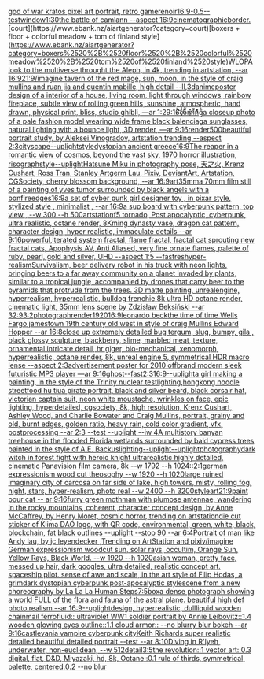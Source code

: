 [god of war kratos pixel art portrait, retro game](https://www.ebank.nz/aiartgenerator?category=god%2520of%2520war%2520kratos%2520pixel%2520art%2520portrait%2C%2520retro%2520game)[renoir](https://www.ebank.nz/aiartgenerator?category=renoir)[16:9](https://www.ebank.nz/aiartgenerator?category=16%3A9)[-0.5](https://www.ebank.nz/aiartgenerator?category=-0.5)[--test](https://www.ebank.nz/aiartgenerator?category=--test)[window](https://www.ebank.nz/aiartgenerator?category=window)[1:30](https://www.ebank.nz/aiartgenerator?category=1%3A30)[the battle of camlann --aspect 16:9](https://www.ebank.nz/aiartgenerator?category=the%2520battle%2520of%2520camlann%2520--aspect%252016%3A9)[cinematographic](https://www.ebank.nz/aiartgenerator?category=cinematographic)[border.](https://www.ebank.nz/aiartgenerator?category=border.)[court](https://www.ebank.nz/aiartgenerator?category=court)[boxers + floor + colorful meadow + tom of finland style](https://www.ebank.nz/aiartgenerator?category=boxers%2520%2B%2520floor%2520%2B%2520colorful%2520meadow%2520%2B%2520tom%2520of%2520finland%2520style)[WLOP](https://www.ebank.nz/aiartgenerator?category=WLOP)[A look to the multiverse throught the Aleph, in 4k, trending in artstation, --ar 16:9](https://www.ebank.nz/aiartgenerator?category=A%2520look%2520to%2520the%2520multiverse%2520throught%2520the%2520Aleph%2C%2520in%25204k%2C%2520trending%2520in%2520artstation%2C%2520--ar%252016%3A9)[21:9](https://www.ebank.nz/aiartgenerator?category=21%3A9)[/imagine tavern of the red mage, sun, moon, in the style of craig mullins and ruan jia and quentin mabille, high detail --ll](https://www.ebank.nz/aiartgenerator?category=/imagine%2520tavern%2520of%2520the%2520red%2520mage%2C%2520sun%2C%2520moon%2C%2520in%2520the%2520style%2520of%2520craig%2520mullins%2520and%2520ruan%2520jia%2520and%2520quentin%2520mabille%2C%2520high%2520detail%2520--ll)[,3d](https://www.ebank.nz/aiartgenerator?category=%2C3d)[anime](https://www.ebank.nz/aiartgenerator?category=anime)[poster design of a interior of a house, living room, light through windows, rainbow fireplace, subtle view of rolling green hills, sunshine, atmospheric, hand drawn, physical print, bliss, studio ghibli,   —ar 1:2](https://www.ebank.nz/aiartgenerator?category=poster%2520design%2520of%2520a%2520interior%2520of%2520a%2520house%2C%2520living%2520room%2C%2520light%2520through%2520windows%2C%2520rainbow%2520fireplace%2C%2520subtle%2520view%2520of%2520rolling%2520green%2520hills%2C%2520sunshine%2C%2520atmospheric%2C%2520hand%2520drawn%2C%2520physical%2520print%2C%2520bliss%2C%2520studio%2520ghibli%2C%2520%2520%2520%E2%80%94ar%25201%3A2)[9:16](https://www.ebank.nz/aiartgenerator?category=9%3A16)[̸͐͝c̸̉̾o̷̎͋m̷͗̄i̸͒̏n̷͌̊g̴̃̍](https://www.ebank.nz/aiartgenerator?category=%CC%B8%CD%90%CD%9Dc%CC%B8%CC%89%CC%BEo%CC%B7%CC%8E%CD%8Bm%CC%B7%CD%97%CC%84i%CC%B8%CD%92%CC%8Fn%CC%B7%CD%8C%CC%8Ag%CC%B4%CC%83%CC%8D)[a closeup photo of a pale fashion model wearing wide frame black balenciaga sunglasses, natural lighting with a bounce light, 3D render, —ar 9:16](https://www.ebank.nz/aiartgenerator?category=a%2520closeup%2520photo%2520of%2520a%2520pale%2520fashion%2520model%2520wearing%2520wide%2520frame%2520black%2520balenciaga%2520sunglasses%2C%2520natural%2520lighting%2520with%2520a%2520bounce%2520light%2C%25203D%2520render%2C%2520%E2%80%94ar%25209%3A16)[render](https://www.ebank.nz/aiartgenerator?category=render)[500](https://www.ebank.nz/aiartgenerator?category=500)[beautiful portrait study, by Aleksei Vinogradov, artstation trending --aspect 2:3](https://www.ebank.nz/aiartgenerator?category=beautiful%2520portrait%2520study%2C%2520by%2520Aleksei%2520Vinogradov%2C%2520artstation%2520trending%2520--aspect%25202%3A3)[cityscape](https://www.ebank.nz/aiartgenerator?category=cityscape)[--uplight](https://www.ebank.nz/aiartgenerator?category=--uplight)[style](https://www.ebank.nz/aiartgenerator?category=style)[dystopian ancient greece](https://www.ebank.nz/aiartgenerator?category=dystopian%2520ancient%2520greece)[16:9](https://www.ebank.nz/aiartgenerator?category=16%3A9)[The reaper in a romantic view of cosmos, beyond the vast sky, 1970 horror illustration, risograph](https://www.ebank.nz/aiartgenerator?category=The%2520reaper%2520in%2520a%2520romantic%2520view%2520of%2520cosmos%2C%2520beyond%2520the%2520vast%2520sky%2C%25201970%2520horror%2520illustration%2C%2520risograph)[style](https://www.ebank.nz/aiartgenerator?category=style)[--uplight](https://www.ebank.nz/aiartgenerator?category=--uplight)[Hatsune Miku in photography pose, 天之火, Krenz Cushart, Ross Tran, Stanley Artgerm Lau, Pixiv, DeviantArt, Artstation, CGSociety, cherry blossom background, --ar 16:9](https://www.ebank.nz/aiartgenerator?category=Hatsune%2520Miku%2520in%2520photography%2520pose%2C%2520%E5%A4%A9%E4%B9%8B%E7%81%AB%2C%2520Krenz%2520Cushart%2C%2520Ross%2520Tran%2C%2520Stanley%2520Artgerm%2520Lau%2C%2520Pixiv%2C%2520DeviantArt%2C%2520Artstation%2C%2520CGSociety%2C%2520cherry%2520blossom%2520background%2C%2520--ar%252016%3A9)[art](https://www.ebank.nz/aiartgenerator?category=art)[35mm](https://www.ebank.nz/aiartgenerator?category=35mm)[a 70mm film still of a painting of yves tumor surrounded by black angels with a bonfire](https://www.ebank.nz/aiartgenerator?category=a%252070mm%2520film%2520still%2520of%2520a%2520painting%2520of%2520yves%2520tumor%2520surrounded%2520by%2520black%2520angels%2520with%2520a%2520bonfire)[edges](https://www.ebank.nz/aiartgenerator?category=edges)[16:9](https://www.ebank.nz/aiartgenerator?category=16%3A9)[a set of cyber punk  girl designer toy , in pixar style, stylized style , minimalist , --ar 16:9](https://www.ebank.nz/aiartgenerator?category=a%2520set%2520of%2520cyber%2520punk%2520%2520girl%2520designer%2520toy%2520%2C%2520in%2520pixar%2520style%2C%2520stylized%2520style%2520%2C%2520minimalist%2520%2C%2520--ar%252016%3A9)[a sup board with cyberpunk pattern, top view , --w 300 --h 500](https://www.ebank.nz/aiartgenerator?category=a%2520sup%2520board%2520with%2520cyberpunk%2520pattern%2C%2520top%2520view%2520%2C%2520--w%2520300%2520--h%2520500)[artstation](https://www.ebank.nz/aiartgenerator?category=artstation)[f5 tornado, Post apocalyptic, cyberpunk, ultra realistic, octane render, 8K](https://www.ebank.nz/aiartgenerator?category=f5%2520tornado%2C%2520Post%2520apocalyptic%2C%2520cyberpunk%2C%2520ultra%2520realistic%2C%2520octane%2520render%2C%25208K)[ming dynasty vase, dragon cat pattern, character design, hyper realistic, immaculate details --ar 9:16](https://www.ebank.nz/aiartgenerator?category=ming%2520dynasty%2520vase%2C%2520dragon%2520cat%2520pattern%2C%2520character%2520design%2C%2520hyper%2520realistic%2C%2520immaculate%2520details%2520--ar%25209%3A16)[powerful,](https://www.ebank.nz/aiartgenerator?category=powerful%2C)[iterated system fractal, flame fractal, fractal cat sprouting new fractal cats, Apophysis AV, Anti Aliased, very fine ornate flames, palette of ruby, pearl, gold and silver, UHD --aspect 1:5 --fast](https://www.ebank.nz/aiartgenerator?category=iterated%2520system%2520fractal%2C%2520flame%2520fractal%2C%2520fractal%2520cat%2520sprouting%2520new%2520fractal%2520cats%2C%2520Apophysis%2520AV%2C%2520Anti%2520Aliased%2C%2520very%2520fine%2520ornate%2520flames%2C%2520palette%2520of%2520ruby%2C%2520pearl%2C%2520gold%2520and%2520silver%2C%2520UHD%2520--aspect%25201%3A5%2520--fast)[res](https://www.ebank.nz/aiartgenerator?category=res)[hyper-realism](https://www.ebank.nz/aiartgenerator?category=hyper-realism)[Survivalism, beer delivery robot  in his truck with neon lights, bringing beers to a far away community on a planet invaded by plants, similar to a tropical jungle, accompanied by drones that carry beer to the pyramids that protrude from the trees.  3D matte painting, unrealengine, hyperrealism, hyperrealistic, bulldog frenchie  8k ultra HD octane render,  cinematic light, 35mm lens  scene by Zdzisław Beksiński --ar 32:9](https://www.ebank.nz/aiartgenerator?category=Survivalism%2C%2520beer%2520delivery%2520robot%2520%2520in%2520his%2520truck%2520with%2520neon%2520lights%2C%2520bringing%2520beers%2520to%2520a%2520far%2520away%2520community%2520on%2520a%2520planet%2520invaded%2520by%2520plants%2C%2520similar%2520to%2520a%2520tropical%2520jungle%2C%2520accompanied%2520by%2520drones%2520that%2520carry%2520beer%2520to%2520the%2520pyramids%2520that%2520protrude%2520from%2520the%2520trees.%2520%25203D%2520matte%2520painting%2C%2520unrealengine%2C%2520hyperrealism%2C%2520hyperrealistic%2C%2520bulldog%2520frenchie%2520%25208k%2520ultra%2520HD%2520octane%2520render%2C%2520%2520cinematic%2520light%2C%252035mm%2520lens%2520%2520scene%2520by%2520Zdzis%C5%82aw%2520Beksi%C5%84ski%2520--ar%252032%3A9)[3:2](https://www.ebank.nz/aiartgenerator?category=3%3A2)[photograph](https://www.ebank.nz/aiartgenerator?category=photograph)[render](https://www.ebank.nz/aiartgenerator?category=render)[1920](https://www.ebank.nz/aiartgenerator?category=1920)[16:9](https://www.ebank.nz/aiartgenerator?category=16%3A9)[leonardo beck](https://www.ebank.nz/aiartgenerator?category=leonardo%2520beck)[the time of time Wells Fargo jamestown 19th century old west in style of craig Mullins Edward Hopper --ar 16:8](https://www.ebank.nz/aiartgenerator?category=the%2520time%2520of%2520time%2520Wells%2520Fargo%2520jamestown%252019th%2520century%2520old%2520west%2520in%2520style%2520of%2520craig%2520Mullins%2520Edward%2520Hopper%2520--ar%252016%3A8)[close up extremely detailed bug tergum, slug, bumpy, gila , black glossy sculpture, blackberry, slime, marbled meat, texture, ornamental intricate detail, hr giger, bio-mechanical, xenomorph, hyperrealistic, octane render, 8k, unreal engine 5, symmetrical HDR macro lense --aspect 2:3](https://www.ebank.nz/aiartgenerator?category=close%2520up%2520extremely%2520detailed%2520bug%2520tergum%2C%2520slug%2C%2520bumpy%2C%2520gila%2520%2C%2520black%2520glossy%2520sculpture%2C%2520blackberry%2C%2520slime%2C%2520marbled%2520meat%2C%2520texture%2C%2520ornamental%2520intricate%2520detail%2C%2520hr%2520giger%2C%2520bio-mechanical%2C%2520xenomorph%2C%2520hyperrealistic%2C%2520octane%2520render%2C%25208k%2C%2520unreal%2520engine%25205%2C%2520symmetrical%2520HDR%2520macro%2520lense%2520--aspect%25202%3A3)[](https://www.ebank.nz/aiartgenerator?category=)[advertisement poster for 2010 offbrand modern sleek futuristic MP3 player —ar 9:16](https://www.ebank.nz/aiartgenerator?category=advertisement%2520poster%2520for%25202010%2520offbrand%2520modern%2520sleek%2520futuristic%2520MP3%2520player%2520%E2%80%94ar%25209%3A16)[ghost](https://www.ebank.nz/aiartgenerator?category=ghost)[--fast](https://www.ebank.nz/aiartgenerator?category=--fast)[2:3](https://www.ebank.nz/aiartgenerator?category=2%3A3)[16:9](https://www.ebank.nz/aiartgenerator?category=16%3A9)[--uplight](https://www.ebank.nz/aiartgenerator?category=--uplight)[a girl making a painting, in the style of the Trinity nuclear test](https://www.ebank.nz/aiartgenerator?category=a%2520girl%2520making%2520a%2520painting%2C%2520in%2520the%2520style%2520of%2520the%2520Trinity%2520nuclear%2520test)[lighting,](https://www.ebank.nz/aiartgenerator?category=lighting%2C)[hongkong noodle streetfood hu tiu](https://www.ebank.nz/aiartgenerator?category=hongkong%2520noodle%2520streetfood%2520hu%2520tiu)[a pirate portrait, black and silver beard, black corsair hat, victorian captain suit, neon white moustache, wrinkles on face, epic lighting, hyperdetailed, cgsociety, 8k, high resolution, Krenz Cushart, Ashley Wood, and Charlie Bowater and Craig Mullins, portrait, grainy and old, burnt edges, golden ratio, heavy rain, cold color gradient, vfx, postprocessing --ar 2:3 --test --uplight --iw 4](https://www.ebank.nz/aiartgenerator?category=a%2520pirate%2520portrait%2C%2520black%2520and%2520silver%2520beard%2C%2520black%2520corsair%2520hat%2C%2520victorian%2520captain%2520suit%2C%2520neon%2520white%2520moustache%2C%2520wrinkles%2520on%2520face%2C%2520epic%2520lighting%2C%2520hyperdetailed%2C%2520cgsociety%2C%25208k%2C%2520high%2520resolution%2C%2520Krenz%2520Cushart%2C%2520Ashley%2520Wood%2C%2520and%2520Charlie%2520Bowater%2520and%2520Craig%2520Mullins%2C%2520portrait%2C%2520grainy%2520and%2520old%2C%2520burnt%2520edges%2C%2520golden%2520ratio%2C%2520heavy%2520rain%2C%2520cold%2520color%2520gradient%2C%2520vfx%2C%2520postprocessing%2520--ar%25202%3A3%2520--test%2520--uplight%2520--iw%25204)[A multistory banyan treehouse in the flooded Florida wetlands surrounded by bald cypress trees painted in the style of A.E. Backus](https://www.ebank.nz/aiartgenerator?category=A%2520multistory%2520banyan%2520treehouse%2520in%2520the%2520flooded%2520Florida%2520wetlands%2520surrounded%2520by%2520bald%2520cypress%2520trees%2520painted%2520in%2520the%2520style%2520of%2520A.E.%2520Backus)[lighting](https://www.ebank.nz/aiartgenerator?category=lighting)[--uplight](https://www.ebank.nz/aiartgenerator?category=--uplight)[--uplight](https://www.ebank.nz/aiartgenerator?category=--uplight)[photography](https://www.ebank.nz/aiartgenerator?category=photography)[dark witch in forest fight with heroic knight ultrarealistic highly detailed, cinematic Panavision film camera, 8k --w 1792 --h 1024](https://www.ebank.nz/aiartgenerator?category=dark%2520witch%2520in%2520forest%2520fight%2520with%2520heroic%2520knight%2520ultrarealistic%2520highly%2520detailed%2C%2520cinematic%2520Panavision%2520film%2520camera%2C%25208k%2520--w%25201792%2520--h%25201024)[::](https://www.ebank.nz/aiartgenerator?category=%3A%3A)[2:1](https://www.ebank.nz/aiartgenerator?category=2%3A1)[german expressionism wood cut theosophy --w 1920 --h 1020](https://www.ebank.nz/aiartgenerator?category=german%2520expressionism%2520wood%2520cut%2520theosophy%2520--w%25201920%2520--h%25201020)[large ruined imaginary city of carcosa on far side of lake, high towers, misty, rolling fog, night, stars, hyper-realism, photo real --w 2400 --h 3200](https://www.ebank.nz/aiartgenerator?category=large%2520ruined%2520imaginary%2520city%2520of%2520carcosa%2520on%2520far%2520side%2520of%2520lake%2C%2520high%2520towers%2C%2520misty%2C%2520rolling%2520fog%2C%2520night%2C%2520stars%2C%2520hyper-realism%2C%2520photo%2520real%2520--w%25202400%2520--h%25203200)[style](https://www.ebank.nz/aiartgenerator?category=style)[art](https://www.ebank.nz/aiartgenerator?category=art)[21:9](https://www.ebank.nz/aiartgenerator?category=21%3A9)[paint pour cat -- ar 9:16](https://www.ebank.nz/aiartgenerator?category=paint%2520pour%2520cat%2520--%2520ar%25209%3A16)[furry green mothman with plumose antennae, wandering in the rocky mountains, coherent, character concept design, by Anne McCaffrey, by Henry Moret, cosmic horror, trending on artstation](https://www.ebank.nz/aiartgenerator?category=furry%2520green%2520mothman%2520with%2520plumose%2520antennae%2C%2520wandering%2520in%2520the%2520rocky%2520mountains%2C%2520coherent%2C%2520character%2520concept%2520design%2C%2520by%2520Anne%2520McCaffrey%2C%2520by%2520Henry%2520Moret%2C%2520cosmic%2520horror%2C%2520trending%2520on%2520artstation)[die cut sticker of Klima DAO logo, with QR code, environmental, green, white, black, blockchain, fat black outlines --uplight --stop 90 --ar 6:4](https://www.ebank.nz/aiartgenerator?category=die%2520cut%2520sticker%2520of%2520Klima%2520DAO%2520logo%2C%2520with%2520QR%2520code%2C%2520environmental%2C%2520green%2C%2520white%2C%2520black%2C%2520blockchain%2C%2520fat%2520black%2520outlines%2520--uplight%2520--stop%252090%2520--ar%25206%3A4)[Portrait of man like Andy lau, by jc leyendecker ,Trending on ArtStation and pixiv](https://www.ebank.nz/aiartgenerator?category=Portrait%2520of%2520man%2520like%2520Andy%2520lau%2C%2520by%2520jc%2520leyendecker%2520%2CTrending%2520on%2520ArtStation%2520and%2520pixiv)[/imagine German expressionism woodcut sun, solar rays, occultim, Orange Sun, Yellow Rays, Black World. --w 1920 --h 1020](https://www.ebank.nz/aiartgenerator?category=/imagine%2520German%2520expressionism%2520woodcut%2520sun%2C%2520solar%2520rays%2C%2520occultim%2C%2520Orange%2520Sun%2C%2520Yellow%2520Rays%2C%2520Black%2520World.%2520--w%25201920%2520--h%25201020)[asian woman, pretty face, messed up hair, dark googles, ultra detailed, realistic concept art. spaceship pilot. sense of awe and scale, in the art style of Filip Hodas, a grimdark dystopian cyberpunk post-apocalyptic style](https://www.ebank.nz/aiartgenerator?category=asian%2520woman%2C%2520pretty%2520face%2C%2520messed%2520up%2520hair%2C%2520dark%2520googles%2C%2520ultra%2520detailed%2C%2520realistic%2520concept%2520art.%2520spaceship%2520pilot.%2520sense%2520of%2520awe%2520and%2520scale%2C%2520in%2520the%2520art%2520style%2520of%2520Filip%2520Hodas%2C%2520a%2520grimdark%2520dystopian%2520cyberpunk%2520post-apocalyptic%2520style)[scene from a new choreography by La La La Human Steps](https://www.ebank.nz/aiartgenerator?category=scene%2520from%2520a%2520new%2520choreography%2520by%2520La%2520La%2520La%2520Human%2520Steps)[7:5](https://www.ebank.nz/aiartgenerator?category=7%3A5)[box](https://www.ebank.nz/aiartgenerator?category=box)[a dense photograph showing a world FULL of the flora and fauna of the astral plane. beautiful high def photo realism --ar 16:9](https://www.ebank.nz/aiartgenerator?category=a%2520dense%2520photograph%2520showing%2520a%2520world%2520FULL%2520of%2520the%2520flora%2520and%2520fauna%2520of%2520the%2520astral%2520plane.%2520beautiful%2520high%2520def%2520photo%2520realism%2520--ar%252016%3A9)[--uplight](https://www.ebank.nz/aiartgenerator?category=--uplight)[design, hyperrealistic, dull](https://www.ebank.nz/aiartgenerator?category=design%2C%2520hyperrealistic%2C%2520dull)[liquid wooden chainmail ferrofluid:: ultraviolet WW1 soldier portrait by Annie Leibovitz::1.4 wooden glowing eyes outline::1.1 cloud armor:: --no blurry blur bokeh --ar 9:16](https://www.ebank.nz/aiartgenerator?category=liquid%2520wooden%2520chainmail%2520ferrofluid%3A%3A%2520ultraviolet%2520WW1%2520soldier%2520portrait%2520by%2520Annie%2520Leibovitz%3A%3A1.4%2520wooden%2520glowing%2520eyes%2520outline%3A%3A1.1%2520cloud%2520armor%3A%3A%2520--no%2520blurry%2520blur%2520bokeh%2520--ar%25209%3A16)[castlevania vampire cyberpunk city](https://www.ebank.nz/aiartgenerator?category=castlevania%2520vampire%2520cyberpunk%2520city)[Keith Richards super realistic detailed beautiful detailed portrait --test --ar 8:10](https://www.ebank.nz/aiartgenerator?category=Keith%2520Richards%2520super%2520realistic%2520detailed%2520beautiful%2520detailed%2520portrait%2520--test%2520--ar%25208%3A10)[Diving in R'lyeh, underwater, non-euclidean, --w 512](https://www.ebank.nz/aiartgenerator?category=Diving%2520in%2520R%27lyeh%2C%2520underwater%2C%2520non-euclidean%2C%2520--w%2520512)[detail](https://www.ebank.nz/aiartgenerator?category=detail)[3:5](https://www.ebank.nz/aiartgenerator?category=3%3A5)[the revolution::1 vector art::0.3 digital, flat, D&D, Miyazaki, hd, 8k, Octane::0.1 rule of thirds, symmetrical, palette, centered:0.2 --no blur](https://www.ebank.nz/aiartgenerator?category=the%2520revolution%3A%3A1%2520vector%2520art%3A%3A0.3%2520digital%2C%2520flat%2C%2520D%26D%2C%2520Miyazaki%2C%2520hd%2C%25208k%2C%2520Octane%3A%3A0.1%2520rule%2520of%2520thirds%2C%2520symmetrical%2C%2520palette%2C%2520centered%3A0.2%2520--no%2520blur)